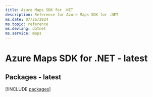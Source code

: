 ```yaml
---
title: Azure Maps SDK for .NET
description: Reference for Azure Maps SDK for .NET
ms.date: 07/26/2024
ms.topic: reference
ms.devlang: dotnet
ms.service: maps
---
```

# Azure Maps SDK for .NET - latest
## Packages - latest
[!INCLUDE [packages](maps-index.md)]
